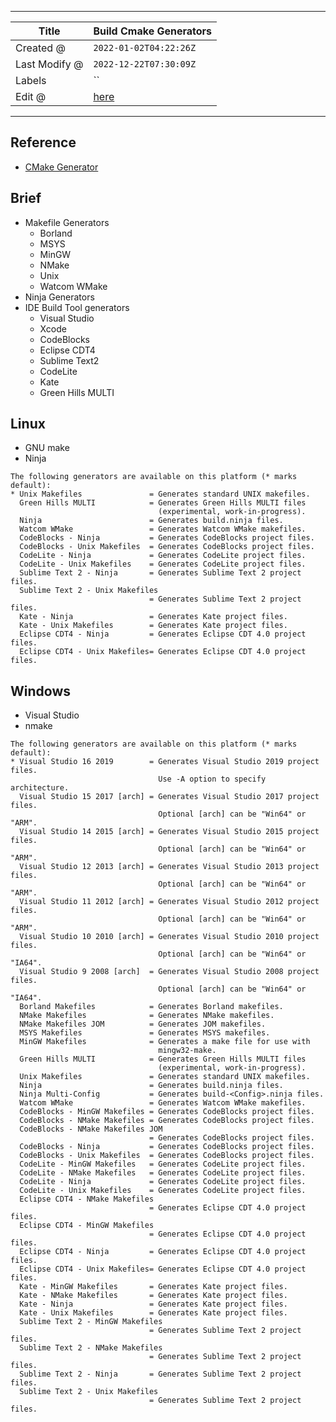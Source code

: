 -----

| Title         | Build Cmake Generators                               |
| ------------- | ---------------------------------------------------- |
| Created @     | `2022-01-02T04:22:26Z`                               |
| Last Modify @ | `2022-12-22T07:30:09Z`                               |
| Labels        | \`\`                                                 |
| Edit @        | [here](https://github.com/junxnone/xwiki/issues/156) |

-----

## Reference

  - [CMake
    Generator](https://cmake.org/cmake/help/latest/manual/cmake-generators.7.html)

## Brief

  - Makefile Generators
      - Borland
      - MSYS
      - MinGW
      - NMake
      - Unix
      - Watcom WMake
  - Ninja Generators
  - IDE Build Tool generators
      - Visual Studio
      - Xcode
      - CodeBlocks
      - Eclipse CDT4
      - Sublime Text2
      - CodeLite
      - Kate
      - Green Hills MULTI

## Linux

  - GNU make
  - Ninja

<!-- end list -->

    The following generators are available on this platform (* marks default):
    * Unix Makefiles               = Generates standard UNIX makefiles.
      Green Hills MULTI            = Generates Green Hills MULTI files
                                     (experimental, work-in-progress).
      Ninja                        = Generates build.ninja files.
      Watcom WMake                 = Generates Watcom WMake makefiles.
      CodeBlocks - Ninja           = Generates CodeBlocks project files.
      CodeBlocks - Unix Makefiles  = Generates CodeBlocks project files.
      CodeLite - Ninja             = Generates CodeLite project files.
      CodeLite - Unix Makefiles    = Generates CodeLite project files.
      Sublime Text 2 - Ninja       = Generates Sublime Text 2 project files.
      Sublime Text 2 - Unix Makefiles
                                   = Generates Sublime Text 2 project files.
      Kate - Ninja                 = Generates Kate project files.
      Kate - Unix Makefiles        = Generates Kate project files.
      Eclipse CDT4 - Ninja         = Generates Eclipse CDT 4.0 project files.
      Eclipse CDT4 - Unix Makefiles= Generates Eclipse CDT 4.0 project files.

## Windows

  - Visual Studio
  - nmake

<!-- end list -->

    The following generators are available on this platform (* marks default):
    * Visual Studio 16 2019        = Generates Visual Studio 2019 project files.
                                     Use -A option to specify architecture.
      Visual Studio 15 2017 [arch] = Generates Visual Studio 2017 project files.
                                     Optional [arch] can be "Win64" or "ARM".
      Visual Studio 14 2015 [arch] = Generates Visual Studio 2015 project files.
                                     Optional [arch] can be "Win64" or "ARM".
      Visual Studio 12 2013 [arch] = Generates Visual Studio 2013 project files.
                                     Optional [arch] can be "Win64" or "ARM".
      Visual Studio 11 2012 [arch] = Generates Visual Studio 2012 project files.
                                     Optional [arch] can be "Win64" or "ARM".
      Visual Studio 10 2010 [arch] = Generates Visual Studio 2010 project files.
                                     Optional [arch] can be "Win64" or "IA64".
      Visual Studio 9 2008 [arch]  = Generates Visual Studio 2008 project files.
                                     Optional [arch] can be "Win64" or "IA64".
      Borland Makefiles            = Generates Borland makefiles.
      NMake Makefiles              = Generates NMake makefiles.
      NMake Makefiles JOM          = Generates JOM makefiles.
      MSYS Makefiles               = Generates MSYS makefiles.
      MinGW Makefiles              = Generates a make file for use with
                                     mingw32-make.
      Green Hills MULTI            = Generates Green Hills MULTI files
                                     (experimental, work-in-progress).
      Unix Makefiles               = Generates standard UNIX makefiles.
      Ninja                        = Generates build.ninja files.
      Ninja Multi-Config           = Generates build-<Config>.ninja files.
      Watcom WMake                 = Generates Watcom WMake makefiles.
      CodeBlocks - MinGW Makefiles = Generates CodeBlocks project files.
      CodeBlocks - NMake Makefiles = Generates CodeBlocks project files.
      CodeBlocks - NMake Makefiles JOM
                                   = Generates CodeBlocks project files.
      CodeBlocks - Ninja           = Generates CodeBlocks project files.
      CodeBlocks - Unix Makefiles  = Generates CodeBlocks project files.
      CodeLite - MinGW Makefiles   = Generates CodeLite project files.
      CodeLite - NMake Makefiles   = Generates CodeLite project files.
      CodeLite - Ninja             = Generates CodeLite project files.
      CodeLite - Unix Makefiles    = Generates CodeLite project files.
      Eclipse CDT4 - NMake Makefiles
                                   = Generates Eclipse CDT 4.0 project files.
      Eclipse CDT4 - MinGW Makefiles
                                   = Generates Eclipse CDT 4.0 project files.
      Eclipse CDT4 - Ninja         = Generates Eclipse CDT 4.0 project files.
      Eclipse CDT4 - Unix Makefiles= Generates Eclipse CDT 4.0 project files.
      Kate - MinGW Makefiles       = Generates Kate project files.
      Kate - NMake Makefiles       = Generates Kate project files.
      Kate - Ninja                 = Generates Kate project files.
      Kate - Unix Makefiles        = Generates Kate project files.
      Sublime Text 2 - MinGW Makefiles
                                   = Generates Sublime Text 2 project files.
      Sublime Text 2 - NMake Makefiles
                                   = Generates Sublime Text 2 project files.
      Sublime Text 2 - Ninja       = Generates Sublime Text 2 project files.
      Sublime Text 2 - Unix Makefiles
                                   = Generates Sublime Text 2 project files.
